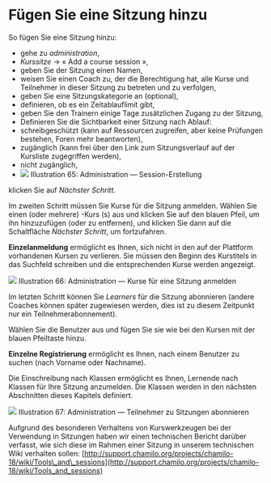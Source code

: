# Fügen Sie eine Sitzung hinzu

So fügen Sie eine Sitzung hinzu:

* gehe zu _administration_,
* _Kurssitze_ → « Add a course session »,
* geben Sie der Sitzung einen Namen,
* weisen Sie einen Coach zu, der die Berechtigung hat, alle Kurse und Teilnehmer in dieser Sitzung zu betreten und zu verfolgen,
* geben Sie eine Sitzungskategorie an \(optional\),
* definieren, ob es ein Zeitablauflimit gibt,
* geben Sie den Trainern einige Tage zusätzlichen Zugang zu der Sitzung,
* Definieren Sie die Sichtbarkeit einer Sitzung nach Ablauf:
 * schreibgeschützt \(kann auf Ressourcen zugreifen, aber keine Prüfungen bestehen, Foren mehr beantworten\),
 * zugänglich \(kann frei über den Link zum Sitzungsverlauf auf der Kursliste zugegriffen werden\),
 * nicht zugänglich,
* ![](../../.gitbook/assets/sessionajouter%20%283%29.png)
Illustration 65: Administration — Session-Erstellung

 klicken Sie auf _Nächster Schritt_.

Im zweiten Schritt müssen Sie Kurse für die Sitzung anmelden. Wählen Sie einen \(oder mehrere\) -Kurs \(s\) aus und klicken Sie auf den blauen Pfeil, um ihn hinzuzufügen \(oder zu entfernen\), und klicken Sie dann auf die Schaltfläche _Nächster Schritt_, um fortzufahren.

**Einzelanmeldung** ermöglicht es Ihnen, sich nicht in den auf der Plattform vorhandenen Kursen zu verlieren. Sie müssen den Beginn des Kurstitels in das Suchfeld schreiben und die entsprechenden Kurse werden angezeigt.

![](../../.gitbook/assets/session-inscription%20%283%29.png)
Illustration 66: Administration — Kurse für eine Sitzung anmelden

Im letzten Schritt können Sie _Learners_ für die Sitzung abonnieren \(andere Coaches können später zugewiesen werden, dies ist zu diesem Zeitpunkt nur ein Teilnehmerabonnement\).

Wählen Sie die Benutzer aus und fügen Sie sie wie bei den Kursen mit der blauen Pfeiltaste hinzu.

**Einzelne Registrierung** ermöglicht es Ihnen, nach einem Benutzer zu suchen \(nach Vorname oder Nachname\).

Die Einschreibung nach Klassen ermöglicht es Ihnen, Lernende nach Klassen für Ihre Sitzung anzumelden. Die Klassen werden in den nächsten Abschnitten dieses Kapitels definiert.

![](../../.gitbook/assets/session-inscription2%20%283%29.png)
Illustration 67: Administration — Teilnehmer zu Sitzungen abonnieren

Aufgrund des besonderen Verhaltens von Kurswerkzeugen bei der Verwendung in Sitzungen haben wir einen technischen Bericht darüber verfasst, wie sich diese im Rahmen einer Sitzung in unserem technischen Wiki verhalten sollen: [http://support.chamilo.org/projects/chamilo-18/wiki/Tools\_and\_sessions](http://support.chamilo.org/projects/chamilo-18/wiki/Tools_and_sessions)
